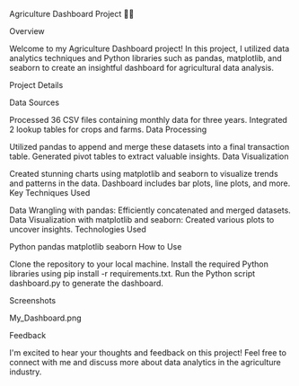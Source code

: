 Agriculture Dashboard Project 🚜🌾

Overview

Welcome to my Agriculture Dashboard project! In this project, I utilized data analytics techniques and Python libraries such as pandas, matplotlib, and seaborn to create an insightful dashboard for agricultural data analysis.

Project Details

Data Sources

Processed 36 CSV files containing monthly data for three years.
Integrated 2 lookup tables for crops and farms.
Data Processing

Utilized pandas to append and merge these datasets into a final transaction table.
Generated pivot tables to extract valuable insights.
Data Visualization

Created stunning charts using matplotlib and seaborn to visualize trends and patterns in the data.
Dashboard includes bar plots, line plots, and more.
Key Techniques Used

Data Wrangling with pandas: Efficiently concatenated and merged datasets.
Data Visualization with matplotlib and seaborn: Created various plots to uncover insights.
Technologies Used

Python
pandas
matplotlib
seaborn
How to Use

Clone the repository to your local machine.
Install the required Python libraries using pip install -r requirements.txt.
Run the Python script dashboard.py to generate the dashboard.

Screenshots

My_Dashboard.png

Feedback

I'm excited to hear your thoughts and feedback on this project! Feel free to connect with me and discuss more about data analytics in the agriculture industry.
